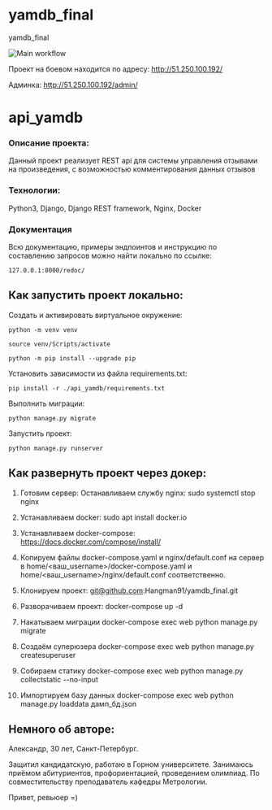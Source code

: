 # yamdb_final
yamdb_final

![Main workflow](https://github.com/Hangman91/yamdb_final/actions/workflows/yamdb_workflow.yml/badge.svg)

Проект на боевом находится по адресу:
http://51.250.100.192/

Админка: 
http://51.250.100.192/admin/

# api_yamdb
### Описание проекта:

Данный проект реализует REST api для системы управления отзывами на произведения,
с возможностью комментирования данных отзывов

### Технологии:

Python3, Django, Django REST framework, Nginx, Docker

### Документация

Всю документацию, примеры эндпоинтов и инструкцию по составлению запросов можно найти локально по ссылке:

```
127.0.0.1:8000/redoc/
```


## Как запустить проект локально:

Cоздать и активировать виртуальное окружение:

```
python -m venv venv
```

```
source venv/Scripts/activate
```

```
python -m pip install --upgrade pip
```

Установить зависимости из файла requirements.txt:

```
pip install -r ./api_yamdb/requirements.txt
```

Выполнить миграции:

```
python manage.py migrate
```

Запустить проект:

```
python manage.py runserver
```

## Как развернуть проект через докер:

1. Готовим сервер:
Останавливаем службу nginx:
sudo systemctl stop nginx 

2. Устанавливаем docker:
sudo apt install docker.io 

3. Устанавливаем docker-compose:
https://docs.docker.com/compose/install/

4. Копируем файлы docker-compose.yaml и nginx/default.conf на сервер в home/<ваш_username>/docker-compose.yaml и home/<ваш_username>/nginx/default.conf соответственно.

5. Клонируем проект:
git@github.com:Hangman91/yamdb_final.git

6. Разворачиваем проект: 
docker-compose up -d

7. Накатываем миграции
docker-compose exec web python manage.py migrate

7. Создаём суперюзера
docker-compose exec web python manage.py createsuperuser

8. Собираем статику
docker-compose exec web python manage.py collectstatic --no-input 

9. Импортируем базу данных
docker-compose exec web python manage.py loaddata дамп_бд.json


## Немного об авторе:
Александр, 30 лет, Санкт-Петербург.

Защитил  кандидатскую, работаю в Горном университете. 
Занимаюсь приёмом абитуриентов, профориентацией, проведением олимпиад. 
По совместительству преподаватель кафедры Метрологии.

Привет, ревьюер =)